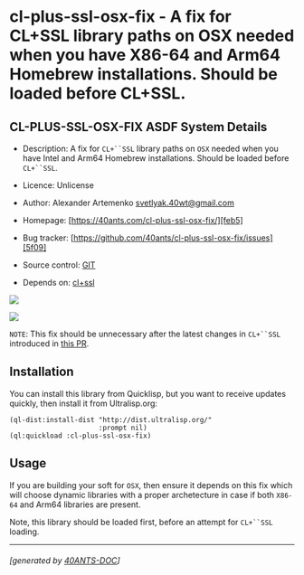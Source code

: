 <a id="x-28CL-PLUS-SSL-OSX-FIX-DOCS-2FINDEX-3A-40README-2040ANTS-DOC-2FLOCATIVES-3ASECTION-29"></a>

# cl-plus-ssl-osx-fix - A fix for CL+SSL library paths on OSX needed when you have X86-64 and Arm64 Homebrew installations. Should be loaded before CL+SSL.

<a id="cl-plus-ssl-osx-fix-asdf-system-details"></a>

## CL-PLUS-SSL-OSX-FIX ASDF System Details

* Description: A fix for `CL+``SSL` library paths on `OSX` needed when you have Intel and Arm64 Homebrew installations. Should be loaded before `CL+``SSL`.

* Licence: Unlicense

* Author: Alexander Artemenko <svetlyak.40wt@gmail.com>

* Homepage: [https://40ants.com/cl-plus-ssl-osx-fix/][feb5]

* Bug tracker: [https://github.com/40ants/cl-plus-ssl-osx-fix/issues][5f09]

* Source control: [GIT][7bd8]

* Depends on: [cl+ssl][fca9]

[![](https://github-actions.40ants.com/40ants/cl-plus-ssl-osx-fix/matrix.svg?only=ci.run-tests)][aff4]

![](http://quickdocs.org/badge/cl-plus-ssl-osx-fix.svg)

`NOTE`: This fix should be unnecessary after the latest changes in `CL+``SSL` introduced in [this PR][25a1].

<a id="x-28CL-PLUS-SSL-OSX-FIX-DOCS-2FINDEX-3A-3A-40INSTALLATION-2040ANTS-DOC-2FLOCATIVES-3ASECTION-29"></a>

## Installation

You can install this library from Quicklisp, but you want to receive updates quickly, then install it from Ultralisp.org:

```
(ql-dist:install-dist "http://dist.ultralisp.org/"
                      :prompt nil)
(ql:quickload :cl-plus-ssl-osx-fix)
```
<a id="x-28CL-PLUS-SSL-OSX-FIX-DOCS-2FINDEX-3A-3A-40USAGE-2040ANTS-DOC-2FLOCATIVES-3ASECTION-29"></a>

## Usage

If you are building your soft for `OSX`, then ensure it depends on this fix which will choose
dynamic libraries with a proper archetecture in case if both `X86-64` and Arm64 libraries are present.

Note, this library should be loaded first, before an attempt for `CL+``SSL` loading.


[feb5]: https://40ants.com/cl-plus-ssl-osx-fix/
[7bd8]: https://github.com/40ants/cl-plus-ssl-osx-fix
[aff4]: https://github.com/40ants/cl-plus-ssl-osx-fix/actions
[5f09]: https://github.com/40ants/cl-plus-ssl-osx-fix/issues
[25a1]: https://github.com/cl-plus-ssl/cl-plus-ssl/pull/180
[fca9]: https://quickdocs.org/cl+ssl

* * *
###### [generated by [40ANTS-DOC](https://40ants.com/doc/)]
